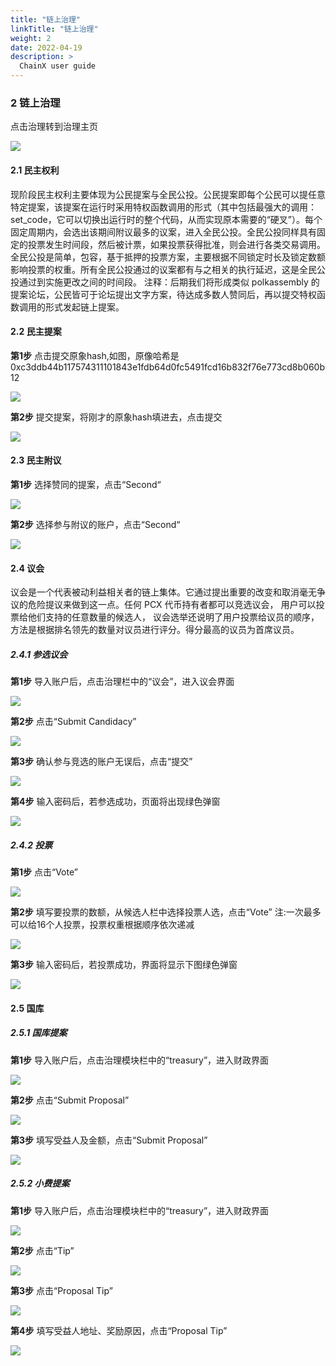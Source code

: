 ```yaml
---
title: "链上治理"
linkTitle: "链上治理"
weight: 2
date: 2022-04-19
description: >
  ChainX user guide
---
```


### 2 链上治理
点击治理转到治理主页

![](/images/goverment_homepage.png)

#### 2.1 民主权利

现阶段民主权利主要体现为公民提案与全民公投。公民提案即每个公民可以提任意特定提案，该提案在运行时采用特权函数调用的形式（其中包括最强大的调用：set_code，它可以切换出运行时的整个代码，从而实现原本需要的“硬叉”）。每个固定周期内，会选出该期间附议最多的议案，进入全民公投。全民公投同样具有固定的投票发生时间段，然后被计票，如果投票获得批准，则会进行各类交易调用。全民公投是简单，包容，基于抵押的投票方案，主要根据不同锁定时长及锁定数额影响投票的权重。所有全民公投通过的议案都有与之相关的执行延迟，这是全民公投通过到实施更改之间的时间段。
注释：后期我们将形成类似 polkassembly 的提案论坛，公民皆可于论坛提出文字方案，待达成多数人赞同后，再以提交特权函数调用的形式发起链上提案。

#### 2.2 民主提案
**第1步**
点击提交原象hash,如图，原像哈希是0xc3ddb44b117574311101843e1fdb64d0fc5491fcd16b832f76e773cd8b060b12

![](/images/submit_preimage.png)

**第2步**
提交提案，将刚才的原象hash填进去，点击提交

![](/images/submit_proposal.png)

#### 2.3 民主附议
**第1步**
选择赞同的提案，点击“Second“

![](/images/second.png)

**第2步**
选择参与附议的账户，点击“Second“

![](/images/second2.png)


#### 2.4 议会

议会是一个代表被动利益相关者的链上集体。它通过提出重要的改变和取消毫无争议的危险提议来做到这一点。任何 PCX 代币持有者都可以竞选议会，
用户可以投票给他们支持的任意数量的候选人， 议会选举还说明了用户投票给议员的顺序，方法是根据排名领先的数量对议员进行评分。得分最高的议员为首席议员。

##### 2.4.1 参选议会
**第1步**
导入账户后，点击治理栏中的“议会”，进入议会界面

![](/images/council.png)

**第2步**
点击“Submit Candidacy”

![](/images/submit_candidacy.png)

**第3步**
确认参与竞选的账户无误后，点击“提交”

![](/images/submit_candidacy2.png)

**第4步**
输入密码后，若参选成功，页面将出现绿色弹窗

![](/images/submit_candidacy3.png)

##### 2.4.2 投票

**第1步**
点击“Vote”

![](/images/vote.png)

**第2步**
填写要投票的数额，从候选人栏中选择投票人选，点击“Vote”
注:一次最多可以给16个人投票，投票权重根据顺序依次递减

![](/images/vote2.png)

**第3步**
输入密码后，若投票成功，界面将显示下图绿色弹窗

![](/images/vote3.png)

#### 2.5 国库

##### 2.5.1 国库提案

**第1步**
导入账户后，点击治理模块栏中的“treasury”，进入财政界面

![](/images/treasury.png)

**第2步**
点击“Submit Proposal”

![](/images/treasury2.png)

**第3步**
填写受益人及金额，点击“Submit Proposal”

![](/images/treasury3.png)

##### 2.5.2 小费提案

**第1步**
导入账户后，点击治理模块栏中的“treasury”，进入财政界面

![](/images/treasury.png)

**第2步**
点击“Tip”

![](/images/treasury4.png)

**第3步**
点击“Proposal Tip”

![](/images/treasury5.png)

**第4步**
填写受益人地址、奖励原因，点击“Proposal Tip”

![](/images/treasury6.png)